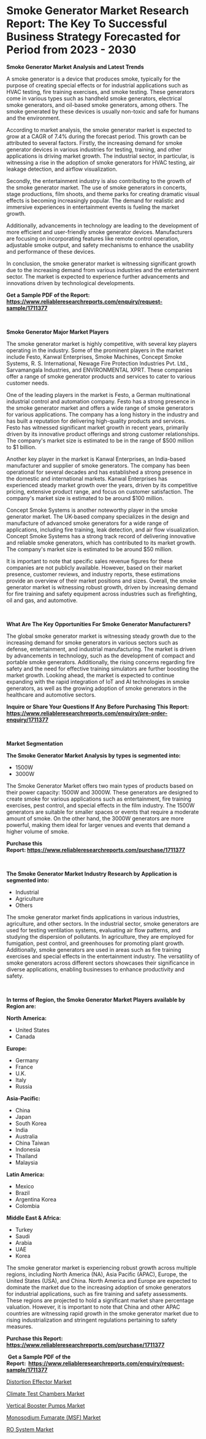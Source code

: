 <p><h1>Smoke Generator Market Research Report: The Key To Successful Business Strategy Forecasted for Period from 2023 - 2030</h1></p><p><strong>Smoke Generator Market Analysis and Latest Trends</strong></p>
<p><p>A smoke generator is a device that produces smoke, typically for the purpose of creating special effects or for industrial applications such as HVAC testing, fire training exercises, and smoke testing. These generators come in various types such as handheld smoke generators, electrical smoke generators, and oil-based smoke generators, among others. The smoke generated by these devices is usually non-toxic and safe for humans and the environment.</p><p>According to market analysis, the smoke generator market is expected to grow at a CAGR of 7.4% during the forecast period. This growth can be attributed to several factors. Firstly, the increasing demand for smoke generator devices in various industries for testing, training, and other applications is driving market growth. The industrial sector, in particular, is witnessing a rise in the adoption of smoke generators for HVAC testing, air leakage detection, and airflow visualization.</p><p>Secondly, the entertainment industry is also contributing to the growth of the smoke generator market. The use of smoke generators in concerts, stage productions, film shoots, and theme parks for creating dramatic visual effects is becoming increasingly popular. The demand for realistic and immersive experiences in entertainment events is fueling the market growth.</p><p>Additionally, advancements in technology are leading to the development of more efficient and user-friendly smoke generator devices. Manufacturers are focusing on incorporating features like remote control operation, adjustable smoke output, and safety mechanisms to enhance the usability and performance of these devices.</p><p>In conclusion, the smoke generator market is witnessing significant growth due to the increasing demand from various industries and the entertainment sector. The market is expected to experience further advancements and innovations driven by technological developments.</p></p>
<p><strong>Get a Sample PDF of the Report:&nbsp; <a href="https://www.reliableresearchreports.com/enquiry/request-sample/1711377">https://www.reliableresearchreports.com/enquiry/request-sample/1711377</a></strong></p>
<p>&nbsp;</p>
<p><strong>Smoke Generator Major Market Players</strong></p>
<p><p>The smoke generator market is highly competitive, with several key players operating in the industry. Some of the prominent players in the market include Festo, Kanwal Enterprises, Smoke Machines, Concept Smoke Systems, R. S. International, Newage Fire Protection Industries Pvt. Ltd., Sarvamangala Industries, and ENVIRONMENTAL XPRT. These companies offer a range of smoke generator products and services to cater to various customer needs.</p><p>One of the leading players in the market is Festo, a German multinational industrial control and automation company. Festo has a strong presence in the smoke generator market and offers a wide range of smoke generators for various applications. The company has a long history in the industry and has built a reputation for delivering high-quality products and services. Festo has witnessed significant market growth in recent years, primarily driven by its innovative product offerings and strong customer relationships. The company's market size is estimated to be in the range of $500 million to $1 billion.</p><p>Another key player in the market is Kanwal Enterprises, an India-based manufacturer and supplier of smoke generators. The company has been operational for several decades and has established a strong presence in the domestic and international markets. Kanwal Enterprises has experienced steady market growth over the years, driven by its competitive pricing, extensive product range, and focus on customer satisfaction. The company's market size is estimated to be around $100 million.</p><p>Concept Smoke Systems is another noteworthy player in the smoke generator market. The UK-based company specializes in the design and manufacture of advanced smoke generators for a wide range of applications, including fire training, leak detection, and air flow visualization. Concept Smoke Systems has a strong track record of delivering innovative and reliable smoke generators, which has contributed to its market growth. The company's market size is estimated to be around $50 million.</p><p>It is important to note that specific sales revenue figures for these companies are not publicly available. However, based on their market presence, customer reviews, and industry reports, these estimations provide an overview of their market positions and sizes. Overall, the smoke generator market is witnessing robust growth, driven by increasing demand for fire training and safety equipment across industries such as firefighting, oil and gas, and automotive.</p></p>
<p>&nbsp;</p>
<p><strong>What Are The Key Opportunities For Smoke Generator Manufacturers?</strong></p>
<p><p>The global smoke generator market is witnessing steady growth due to the increasing demand for smoke generators in various sectors such as defense, entertainment, and industrial manufacturing. The market is driven by advancements in technology, such as the development of compact and portable smoke generators. Additionally, the rising concerns regarding fire safety and the need for effective training simulators are further boosting the market growth. Looking ahead, the market is expected to continue expanding with the rapid integration of IoT and AI technologies in smoke generators, as well as the growing adoption of smoke generators in the healthcare and automotive sectors.</p></p>
<p><strong>Inquire or Share Your Questions If Any Before Purchasing This Report: <a href="https://www.reliableresearchreports.com/enquiry/pre-order-enquiry/1711377">https://www.reliableresearchreports.com/enquiry/pre-order-enquiry/1711377</a></strong></p>
<p>&nbsp;</p>
<p><strong>Market Segmentation</strong></p>
<p><strong>The Smoke Generator Market Analysis by types is segmented into:</strong></p>
<p><ul><li>1500W</li><li>3000W</li></ul></p>
<p><p>The Smoke Generator Market offers two main types of products based on their power capacity: 1500W and 3000W. These generators are designed to create smoke for various applications such as entertainment, fire training exercises, pest control, and special effects in the film industry. The 1500W generators are suitable for smaller spaces or events that require a moderate amount of smoke. On the other hand, the 3000W generators are more powerful, making them ideal for larger venues and events that demand a higher volume of smoke.</p></p>
<p><strong>Purchase this Report:&nbsp;<a href="https://www.reliableresearchreports.com/purchase/1711377">https://www.reliableresearchreports.com/purchase/1711377</a></strong></p>
<p>&nbsp;</p>
<p><strong>The Smoke Generator Market Industry Research by Application is segmented into:</strong></p>
<p><ul><li>Industrial</li><li>Agriculture</li><li>Others</li></ul></p>
<p><p>The smoke generator market finds applications in various industries, agriculture, and other sectors. In the industrial sector, smoke generators are used for testing ventilation systems, evaluating air flow patterns, and studying the dispersion of pollutants. In agriculture, they are employed for fumigation, pest control, and greenhouses for promoting plant growth. Additionally, smoke generators are used in areas such as fire training exercises and special effects in the entertainment industry. The versatility of smoke generators across different sectors showcases their significance in diverse applications, enabling businesses to enhance productivity and safety.</p></p>
<p>&nbsp;</p>
<p><strong>In terms of Region, the Smoke Generator Market Players available by Region are:</strong></p>
<p>
    <p> <strong> North America: </strong>
        <ul>
            <li>United States</li>
            <li>Canada</li>
        </ul>
        </p> 
    <p> <strong> Europe: </strong>
        <ul>
            <li>Germany</li>
            <li>France</li>
            <li>U.K.</li>
            <li>Italy</li>
            <li>Russia</li>
        </ul>
        </p> 
    <p> <strong> Asia-Pacific: </strong>
        <ul>
            <li>China</li>
            <li>Japan</li>
            <li>South Korea</li>
            <li>India</li>
            <li>Australia</li>
            <li>China Taiwan</li>
            <li>Indonesia</li>
            <li>Thailand</li>
            <li>Malaysia</li>
        </ul>
        </p> 
    <p> <strong> Latin America: </strong>
        <ul>
            <li>Mexico</li>
            <li>Brazil</li>
            <li>Argentina Korea</li>
            <li>Colombia</li>
        </ul>
        </p> 
    <p> <strong> Middle East & Africa: </strong>
        <ul>
            <li>Turkey</li>
            <li>Saudi</li>
            <li>Arabia</li>
            <li>UAE</li>
            <li>Korea</li>
        </ul>
    </p>
    </p>
<p><p>The smoke generator market is experiencing robust growth across multiple regions, including North America (NA), Asia Pacific (APAC), Europe, the United States (USA), and China. North America and Europe are expected to dominate the market due to the increasing adoption of smoke generators for industrial applications, such as fire training and safety assessments. These regions are projected to hold a significant market share percentage valuation. However, it is important to note that China and other APAC countries are witnessing rapid growth in the smoke generator market due to rising industrialization and stringent regulations pertaining to safety measures.</p></p>
<p><strong>Purchase this Report: <a href="https://www.reliableresearchreports.com/purchase/1711377">https://www.reliableresearchreports.com/purchase/1711377</a></strong></p>
<p>&nbsp;<strong>Get a Sample PDF of the Report:&nbsp;&nbsp;<a href="https://www.reliableresearchreports.com/enquiry/request-sample/1711377">https://www.reliableresearchreports.com/enquiry/request-sample/1711377</a></strong></p>
<p><strong></strong></p>
<p><p><a href="https://medium.com/@karleeprice82/distortion-effector-market-insight-market-trends-growth-forecasted-from-2023-to-2030-0ee007a0a4d5">Distortion Effector Market</a></p><p><a href="https://medium.com/@noemiharvey05/climate-test-chambers-market-analysis-and-sze-forecasted-for-period-from-2023-to-2030-2907346f1812">Climate Test Chambers Market</a></p><p><a href="https://medium.com/@adolfoadams1988/vertical-booster-pumps-market-report-reveals-the-latest-trends-and-growth-opportunities-of-this-8a77f49c98f7">Vertical Booster Pumps Market</a></p><p><a href="https://medium.com/@germanwolff65/monosodium-fumarate-msf-market-report-reveals-the-latest-trends-and-growth-opportunities-of-this-7667d18259fa">Monosodium Fumarate (MSF) Market</a></p><p><a href="https://medium.com/@rosaerluke/ro-system-market-insight-market-trends-growth-forecasted-from-2023-to-2030-f688bd0a4803">RO System Market</a></p></p>